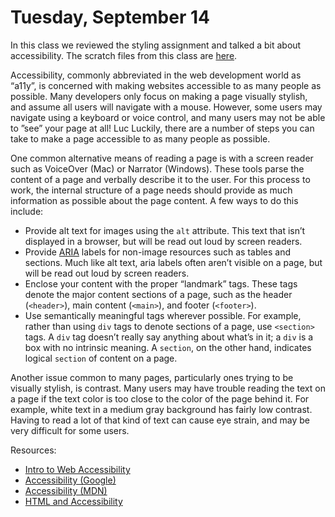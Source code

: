 # Tuesday, September 14

In this class we reviewed the styling assignment and talked a bit about
accessibility. The scratch files from this class are [here](https://github.com/WSU-jcheatham/cs2800-playground/tree/20210914_Tuesday/src).

Accessibility, commonly abbreviated in the web development world as “a11y”, is
concerned with making websites accessible to as many people as possible. Many
developers only focus on making a page visually stylish, and assume all users
will navigate with a mouse. However, some users may navigate using a keyboard or
voice control, and many users may not be able to ”see” your page at all! Luc
Luckily, there are a number of steps you can take to make a page accessible to
as many people as possible.

One common alternative means of reading a page is with a screen reader such as
VoiceOver (Mac) or Narrator (Windows). These tools parse the content of a page
and verbally describe it to the user. For this process to work, the internal
structure of a page needs should provide as much information as possible about
the page content. A few ways to do this include:

- Provide alt text for images using the `alt` attribute. This text that isn’t
  displayed in a browser, but will be read out loud by screen readers.
- Provide
  [ARIA](https://developer.mozilla.org/en-US/docs/Web/Accessibility/ARIA) labels
  for non-image resources such as tables and sections. Much like alt text, aria
  labels often aren’t visible on a page, but will be read out loud by screen
  readers.
- Enclose your content with the proper “landmark” tags. These tags denote the
  major content sections of a page, such as the header (`<header>`), main
  content (`<main>`), and footer (`<footer>`).
- Use semantically meaningful tags wherever possible. For example, rather than
  using `div` tags to denote sections of a page, use `<section>` tags. A `div`
  tag doesn’t really say anything about what’s in it; a `div` is a box with no
  intrinsic meaning. A `section`, on the other hand, indicates logical `section`
  of content on a page.

Another issue common to many pages, particularly ones trying to be visually
stylish, is contrast. Many users may have trouble reading the text on a page if
the text color is too close to the color of the page behind it. For example,
white text in a medium gray background has fairly low contrast. Having to read a
lot of that kind of text can cause eye strain, and may be very difficult for
some users.

Resources:

- [Intro to Web Accessibility](https://www.w3.org/WAI/fundamentals/accessibility-intro/)
- [Accessibility (Google)](https://developers.google.com/web/fundamentals/accessibility)
- [Accessibility (MDN)](https://developer.mozilla.org/en-US/docs/Web/Accessibility)
- [HTML and Accessibility](https://developer.mozilla.org/en-US/docs/Learn/Accessibility/HTML)
